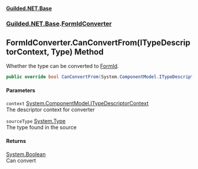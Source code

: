 
#### [Guilded.NET.Base](index 'index')
### [Guilded.NET.Base](index#Guilded_NET_Base 'Guilded.NET.Base').[FormIdConverter](FormIdConverter 'Guilded.NET.Base.FormIdConverter')
## FormIdConverter.CanConvertFrom(ITypeDescriptorContext, Type) Method
Whether the type can be converted to [FormId](FormId 'Guilded.NET.Base.FormId').  
```csharp
public override bool CanConvertFrom(System.ComponentModel.ITypeDescriptorContext context, System.Type sourceType);
```

#### Parameters
<a name='Guilded_NET_Base_FormIdConverter_CanConvertFrom(System_ComponentModel_ITypeDescriptorContext_System_Type)_context'></a>
`context` [System.ComponentModel.ITypeDescriptorContext](https://docs.microsoft.com/en-us/dotnet/api/System.ComponentModel.ITypeDescriptorContext 'System.ComponentModel.ITypeDescriptorContext')  
The descriptor context for converter
  
<a name='Guilded_NET_Base_FormIdConverter_CanConvertFrom(System_ComponentModel_ITypeDescriptorContext_System_Type)_sourceType'></a>
`sourceType` [System.Type](https://docs.microsoft.com/en-us/dotnet/api/System.Type 'System.Type')  
The type found in the source
  

#### Returns
[System.Boolean](https://docs.microsoft.com/en-us/dotnet/api/System.Boolean 'System.Boolean')  
Can convert
